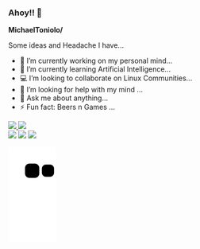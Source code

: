 ### Ahoy!! 👋

**MichaelToniolo/**

Some ideas and Headache I have...

- 🧠 I’m currently working on my personal mind...
- 🌱 I’m currently learning Artificial Intelligence...
- 💻 I’m looking to collaborate on Linux Communities...
- 🤔 I’m looking for help with my mind ...
- 💬 Ask me about anything...
- ⚡ Fun fact: Beers n Games ...

<div>
<a href="https://beacons.ai/michaeltoniolo">
<img height="180em" src="https://github-readme-stats.vercel.app/api?username=michaeltoniolo&show_icons=true&theme=dracula&include_all_commits=true&count_private=true"/>
<img height="180em" src="https://github-readme-stats.vercel.app/api/top-langs/?username=michaeltoniolo&layout=compact&langs_cont=16&theme=dracula"/>
</div>


<div> 
  <a href="https://instagram.com/michaeltoniolo.io" target="_blank"><img src="https://img.shields.io/badge/-Instagram-%23E4405F?style=for-the-badge&logo=instagram&logoColor=white" target="_blank"></a>
 	  <a href = "mailto:michaelsaraivatoniolo@gmail.com"><img src="https://img.shields.io/badge/-Gmail-%23333?style=for-the-badge&logo=gmail&logoColor=white" target="_blank"></a>
  <a href="https://www.linkedin.com/in/michaelsaraiva/" target="_blank"><img src="https://img.shields.io/badge/-LinkedIn-%230077B5?style=for-the-badge&logo=linkedin&logoColor=white" target="_blank"></a> 
  
</div>

<div ">

  ![Snake animation](https://github.com/michaeltoniolo/michaeltoniolo/blob/output/github-contribution-grid-snake.svg)

</div>
